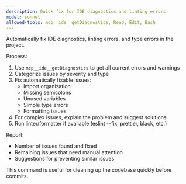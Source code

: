 ```yaml
---
description: Quick fix for IDE diagnostics and linting errors
model: sonnet
allowed-tools: mcp__ide__getDiagnostics, Read, Edit, Bash
---
```


Automatically fix IDE diagnostics, linting errors, and type errors in the project.

Process:
1. Use `mcp__ide__getDiagnostics` to get all current errors and warnings
2. Categorize issues by severity and type
3. Fix automatically fixable issues:
   - Import organization
   - Missing semicolons
   - Unused variables
   - Simple type errors
   - Formatting issues
4. For complex issues, explain the problem and suggest solutions
5. Run linter/formatter if available (eslint --fix, prettier, black, etc.)

Report:
- Number of issues found and fixed
- Remaining issues that need manual attention
- Suggestions for preventing similar issues

This command is useful for cleaning up the codebase quickly before commits.
